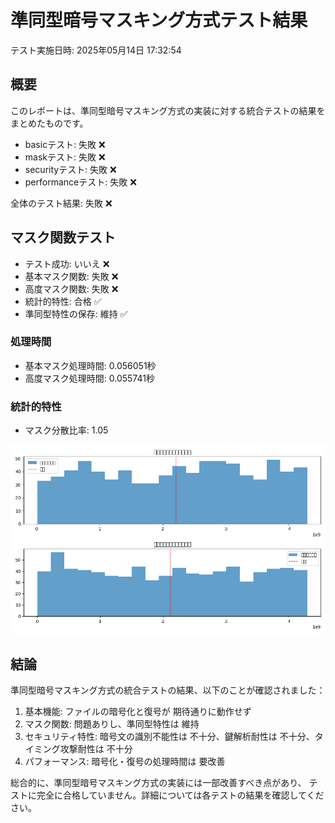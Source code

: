 # 準同型暗号マスキング方式テスト結果

テスト実施日時: 2025年05月14日 17:32:54

## 概要

このレポートは、準同型暗号マスキング方式の実装に対する統合テストの結果をまとめたものです。

- basicテスト: 失敗 ❌
- maskテスト: 失敗 ❌
- securityテスト: 失敗 ❌
- performanceテスト: 失敗 ❌

全体のテスト結果: 失敗 ❌

## マスク関数テスト

- テスト成功: いいえ ❌
- 基本マスク関数: 失敗 ❌
- 高度マスク関数: 失敗 ❌
- 統計的特性: 合格 ✅
- 準同型特性の保存: 維持 ✅

### 処理時間

- 基本マスク処理時間: 0.056051秒
- 高度マスク処理時間: 0.055741秒

### 統計的特性

- マスク分散比率: 1.05

![マスク分布](mask_test/mask_distribution_20250514-173254.png)

## 結論

準同型暗号マスキング方式の統合テストの結果、以下のことが確認されました：

1. 基本機能: ファイルの暗号化と復号が 期待通りに動作せず
2. マスク関数: 問題ありし、準同型特性は 維持
3. セキュリティ特性: 暗号文の識別不能性は 不十分、鍵解析耐性は 不十分、タイミング攻撃耐性は 不十分
4. パフォーマンス: 暗号化・復号の処理時間は 要改善


総合的に、準同型暗号マスキング方式の実装には一部改善すべき点があり、
テストに完全に合格していません。詳細については各テストの結果を確認してください。
